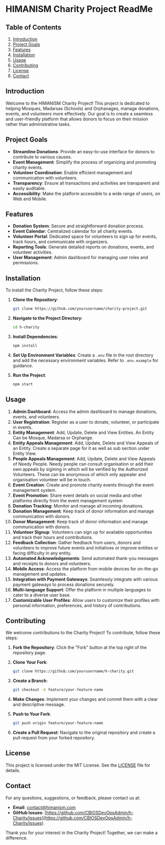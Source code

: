# HIMANISM Charity Project ReadMe

## Table of Contents
1. [Introduction](#introduction)
2. [Project Goals](#project-goals)
3. [Features](#features)
4. [Installation](#installation)
5. [Usage](#usage)
6. [Contributing](#contributing)
7. [License](#license)
8. [Contact](#contact)

## Introduction

Welcome to the HIMANISM Charity Project! This project is dedicated to helping Mosques, Madarsas (Schools) and Orphanages, manage donations, events, and volunteers more effectively. Our goal is to create a seamless and user-friendly platform that allows donors to focus on their mission rather than administrative tasks.

## Project Goals

- **Streamline Donations**: Provide an easy-to-use interface for donors to contribute to various causes.
- **Event Management**: Simplify the process of organizing and promoting charity events.
- **Volunteer Coordination**: Enable efficient management and communication with volunteers.
- **Transparency**: Ensure all transactions and activities are transparent and easily auditable.
- **Accessibility**: Make the platform accessible to a wide range of users, on Web and Mobile.

## Features

- **Donation System**: Secure and straightforward donation process.
- **Event Calendar**: Centralized calendar for all charity events.
- **Volunteer Portal**: Dedicated space for volunteers to sign up for events, track hours, and communicate with organizers.
- **Reporting Tools**: Generate detailed reports on donations, events, and volunteer activities.
- **User Management**: Admin dashboard for managing user roles and permissions.

## Installation

To install the Charity Project, follow these steps:

1. **Clone the Repository**:
    ```bash
    git clone https://github.com/yourusername/charity-project.git
    ```

2. **Navigate to the Project Directory**:
    ```bash
    cd h-charity
    ```

3. **Install Dependencies**:
    ```bash
    npm install
    ```

4. **Set Up Environment Variables**:
    Create a `.env` file in the root directory and add the necessary environment variables. Refer to `.env.example` for guidance.

5. **Run the Project**:
    ```bash
    npm start
    ```

## Usage

1. **Admin Dashboard**: Access the admin dashboard to manage donations, events, and volunteers.
2. **User Registration**: Register as a user to donate, volunteer, or participate in events.
3. **Entity Management**: Add, Update, Delete and View Entities. An Entity Can be Mosque, Madarsa or Orphange.
4. **Entity Appeals Management**: Add, Update, Delete and View Appeals of an Entity. Create a separate page for it as well as sub section under Entity View.
5. **People Appeals Management**: Add, Update, Delete and View Appeals of Needy People. Needy people can consult organisation or add their own appeals by sigining in which will be verified by the Authorized Volunteers. These can be anonymous of which only appealer and organisation volunteer will be in touch.
6. **Event Creation**: Create and promote charity events through the event management system.
7. **Event Promotion**: Share event details on social media and other platforms directly from the event management system
8. **Donation Tracking**: Monitor and manage all incoming donations.
9. **Donation Management**: Keep track of donor information and manage communication with donors.
10. **Donor Management**: Keep track of donor information and manage communication with donors.
11. **Volunteer Signup**: Volunteers can sign up for available opportunities and track their hours and contributions.
12. **Feedback Collection**: Gather feedback from users, donors and volunteers to improve future events and initiatives or improve entities or facing difficulty in any entity.
13. **Automated Acknowledgements**: Send automated thank-you messages and receipts to donors and volunteers.
14. **Mobile Access**: Access the platform from mobile devices for on-the-go management and updates.
15. **Integration with Payment Gateways**: Seamlessly integrate with various payment gateways to process donations securely.
16. **Multi-language Support**: Offer the platform in multiple languages to cater to a diverse user base.
17. **Customizable User Profiles**: Allow users to customize their profiles with personal information, preferences, and history of contributions.

## Contributing

We welcome contributions to the Charity Project! To contribute, follow these steps:

1. **Fork the Repository**:
    Click the "Fork" button at the top right of the repository page.

2. **Clone Your Fork**:
    ```bash
    git clone https://github.com/yourusername/h-charity.git
    ```

3. **Create a Branch**:
    ```bash
    git checkout -b feature/your-feature-name
    ```

4. **Make Changes**: Implement your changes and commit them with a clear and descriptive message.

5. **Push to Your Fork**:
    ```bash
    git push origin feature/your-feature-name
    ```

6. **Create a Pull Request**: Navigate to the original repository and create a pull request from your forked repository.

## License

This project is licensed under the MIT License. See the [LICENSE](LICENSE) file for details.

## Contact

For any questions, suggestions, or feedback, please contact us at:
- **Email**: contact@himanism.com
- **GitHub Issues**: [https://github.com/CBIOSDevOpsAdmin/h-Charity/issues](https://github.com/CBIOSDevOpsAdmin/h-Charity/issues)

Thank you for your interest in the Charity Project! Together, we can make a difference.
